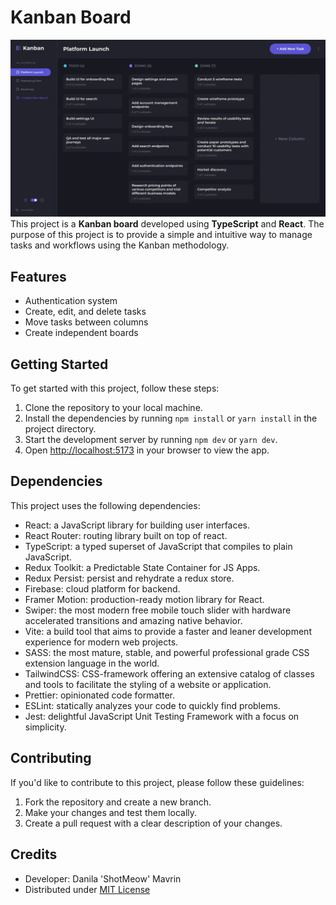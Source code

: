 # Kanban Board
![Screen Shot](https://raw.githubusercontent.com/ShotMeow/kanban/main/src/shared/images/kanban_todo_app.webp)
This project is a **Kanban board** developed using **TypeScript** and **React**. The purpose of this project is to provide a simple and intuitive way to manage tasks and workflows using the Kanban methodology.

## Features

- Authentication system
- Create, edit, and delete tasks
- Move tasks between columns
- Create independent boards

## Getting Started

To get started with this project, follow these steps:

1. Clone the repository to your local machine.
2. Install the dependencies by running `npm install` or `yarn install` in the project directory.
3. Start the development server by running `npm dev` or `yarn dev`.
4. Open [http://localhost:5173](http://localhost:5173) in your browser to view the app.

## Dependencies

This project uses the following dependencies:

- React: a JavaScript library for building user interfaces.
- React Router: routing library built on top of react.
- TypeScript: a typed superset of JavaScript that compiles to plain JavaScript.
- Redux Toolkit: a Predictable State Container for JS Apps.
- Redux Persist: persist and rehydrate a redux store.
- Firebase: cloud platform for backend.
- Framer Motion: production-ready motion library for React.
- Swiper: the most modern free mobile touch slider with hardware accelerated transitions and amazing native behavior.
- Vite: a build tool that aims to provide a faster and leaner development experience for modern web projects.
- SASS: the most mature, stable, and powerful professional grade CSS extension language in the world.
- TailwindCSS: CSS-framework offering an extensive catalog of classes and tools to facilitate the styling of a website or application.
- Prettier: opinionated code formatter.
- ESLint: statically analyzes your code to quickly find problems.
- Jest: delightful JavaScript Unit Testing Framework with a focus on simplicity.

## Contributing

If you'd like to contribute to this project, please follow these guidelines:

1. Fork the repository and create a new branch.
2. Make your changes and test them locally.
3. Create a pull request with a clear description of your changes.

## Credits

- Developer: Danila 'ShotMeow' Mavrin
- Distributed under [MIT License](https://opensource.org/licenses/MIT)
